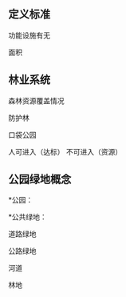 
## 定义标准

功能设施有无

面积

## 林业系统

森林资源覆盖情况

防护林

口袋公园

  人可进入（达标）
  不可进入（资源）

## 公园绿地概念

*公园：


*公共绿地：

道路绿地

公路绿地

河道

林地
